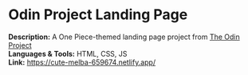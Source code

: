 # Odin Project Landing Page

**Description:** A One Piece-themed landing page project from [The Odin Project](https://www.theodinproject.com/)<br>
**Languages & Tools:** HTML, CSS, JS<br>
**Link:** https://cute-melba-659674.netlify.app/
